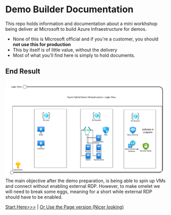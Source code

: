 # Demo Builder Documentation 
This repo holds information and documentation about a mini workhshop being deliver at Microsoft to build Azure Infraestructure for demos. 
* None of this is Microsoft official and if you're a customer, you should **not use this for production**
* This by itself is of little value, without the delivery
* Most of what you'll find here is simply to hold documents. 

## End Result
![Logic View](screenshots/LogicViewDiagram.png?raw=true)
The main objective after the demo preparation, is being able to spin up VMs and connect without enabling external RDP. However, to make omelet we will need to break some eggs, meaning for a short while external RDP should have to be enabled. 

[Start Here>>>](/StepbyStep/0-Reference.md) | [Or Use the Page version (Nicer looking)](https://jpcortesp.github.io/DemoBuilder/StepbyStep/0-Reference.html)
